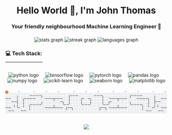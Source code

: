 <h1 align="center">Hello World 🙋, I'm John Thomas</h1>

###

<h3 align="center">Your friendly neighbourhood Machine Learning Engineer 🤖</h3>

###

<div align="center">
  <img src="https://github-readme-stats.vercel.app/api?username=john-thomas-ml&hide_title=false&hide_rank=true&show_icons=true&include_all_commits=true&count_private=true&disable_animations=false&theme=apprentice&locale=en&hide_border=false" height="150" alt="stats graph"  />
  <img src="https://streak-stats.demolab.com?user=john-thomas-ml&locale=en&mode=daily&theme=apprentice&hide_border=false&border_radius=5" height="150" alt="streak graph"  />
  <img src="https://github-readme-stats.vercel.app/api/top-langs?username=john-thomas-ml&locale=en&hide_title=false&layout=compact&card_width=320&langs_count=5&theme=apprentice&hide_border=false" height="150" alt="languages graph"  />
</div>

###

<h3 align="left">💻 Tech Stack:<br>──────────</h3>

###

<div align="center">
  <img src="https://img.shields.io/badge/Python-3776AB?logo=python&logoColor=white&style=for-the-badge" height="30" alt="python logo"  />
  <img width="12" />
  <img src="https://img.shields.io/badge/TensorFlow-FF6F00?logo=tensorflow&logoColor=black&style=for-the-badge" height="30" alt="tensorflow logo"  />
  <img width="12" />
  <img src="https://img.shields.io/badge/PyTorch-EE4C2C?logo=pytorch&logoColor=white&style=for-the-badge" height="30" alt="pytorch logo"  />
  <img width="12" />
  <img src="https://img.shields.io/badge/pandas-150458?logo=pandas&logoColor=white&style=for-the-badge" height="30" alt="pandas logo"  />
  <img width="12" />
  <img src="https://img.shields.io/badge/NumPy-013243?logo=numpy&logoColor=white&style=for-the-badge" height="30" alt="numpy logo"  />
  <img width="12" />
  <img src="https://img.shields.io/badge/Scikit--Learn-F7931E?logo=scikit-learn&logoColor=white&style=for-the-badge" height="30" alt="scikit-learn logo"  />
  <img width="12" />
  <img src="https://img.shields.io/badge/Seaborn-9A7AA0?style=for-the-badge&logoColor=white" height="30" alt="seaborn logo"  />
  <img width="12" />
  <img src="https://img.shields.io/badge/Matplotlib-11557C?logo=matplotlib&logoColor=white&style=for-the-badge" height="30" alt="matplotlib logo" />
</div>



###

<picture>
  <source media="(prefers-color-scheme: dark)" srcset="https://raw.githubusercontent.com/john-thomas-ml/john-thomas-ml/output/pacman-contribution-graph-dark.svg">
  <source media="(prefers-color-scheme: light)" srcset="https://raw.githubusercontent.com/john-thomas-ml/john-thomas-ml/output/pacman-contribution-graph.svg">
  <img alt="pacman contribution graph" src="https://raw.githubusercontent.com/john-thomas-ml/john-thomas-ml/output/pacman-contribution-graph.svg">
</picture>

###

<div align="center">
  <img src="https://profile-counter.glitch.me/john-thomas-ml/count.svg?"  />
</div>

###
